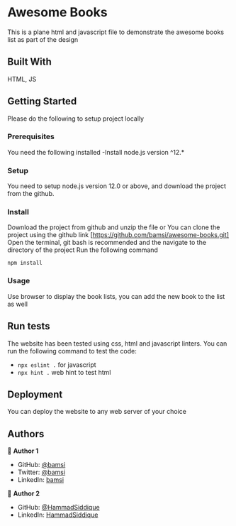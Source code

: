 # Awesome Books

This is a plane html and javascript file to demonstrate the awesome books list as part of the design

## Built With

HTML, JS

## Getting Started

Please do the following to setup project locally

### Prerequisites

You need the following installed
-Install node.js version ^12.\*

### Setup

You need to setup node.js version 12.0 or above, and download the project from the github.

### Install

Download the project from github and unzip the file or You can clone the project using the github link [https://github.com/bamsi/awesome-books.git]
Open the terminal, git bash is recommended and the navigate to the directory of the project
Run the following command

`npm install`

### Usage

Use browser to display the book lists, you can add the new book to the list as well

## Run tests

The website has been tested using css, html and javascript linters. You can run the following command to test the code:

- `npx eslint .` for javascript
- `npx hint .` web hint to test html

## Deployment

You can deploy the website to any web server of your choice

## Authors

👤 **Author 1**

- GitHub:
  [@bamsi](https://github.com/bamsi)
- Twitter: [@bamsi](https://twitter.com/haji-bamsi-17327728/)
- LinkedIn: [bamsi](https://linkedin.com/in/bamsi)

👤 **Author 2**

- GitHub:
  [@HammadSiddique](https://github.com/HammadSiddique)
- LinkedIn: [HammadSiddique](https://linkedin.com/in/hammad-siddique-6a5469231)
